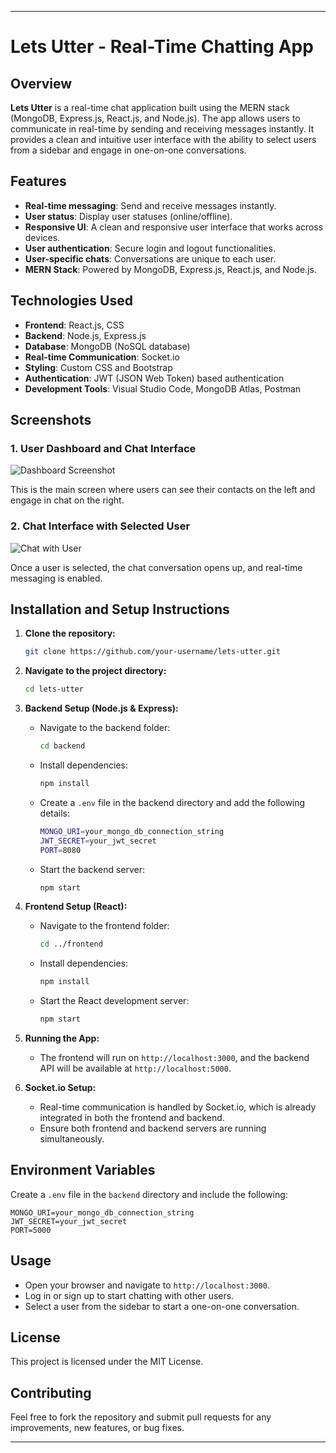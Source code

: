 
---

# Lets Utter - Real-Time Chatting App

## Overview

**Lets Utter** is a real-time chat application built using the MERN stack (MongoDB, Express.js, React.js, and Node.js). The app allows users to communicate in real-time by sending and receiving messages instantly. It provides a clean and intuitive user interface with the ability to select users from a sidebar and engage in one-on-one conversations.

## Features

- **Real-time messaging**: Send and receive messages instantly.
- **User status**: Display user statuses (online/offline).
- **Responsive UI**: A clean and responsive user interface that works across devices.
- **User authentication**: Secure login and logout functionalities.
- **User-specific chats**: Conversations are unique to each user.
- **MERN Stack**: Powered by MongoDB, Express.js, React.js, and Node.js.

## Technologies Used

- **Frontend**: React.js, CSS
- **Backend**: Node.js, Express.js
- **Database**: MongoDB (NoSQL database)
- **Real-time Communication**: Socket.io
- **Styling**: Custom CSS and Bootstrap
- **Authentication**: JWT (JSON Web Token) based authentication
- **Development Tools**: Visual Studio Code, MongoDB Atlas, Postman

## Screenshots

### 1. **User Dashboard and Chat Interface**
![Dashboard Screenshot](file-GqiFjL3c24DHrP2CLilMf1uG)

This is the main screen where users can see their contacts on the left and engage in chat on the right.

### 2. **Chat Interface with Selected User**
![Chat with User](file-laJsdJaVA3HF8RQeHPvsFZS7)

Once a user is selected, the chat conversation opens up, and real-time messaging is enabled.

## Installation and Setup Instructions

1. **Clone the repository:**
   ```bash
   git clone https://github.com/your-username/lets-utter.git
   ```
   
2. **Navigate to the project directory:**
   ```bash
   cd lets-utter
   ```

3. **Backend Setup (Node.js & Express):**

   - Navigate to the backend folder:
     ```bash
     cd backend
     ```
   - Install dependencies:
     ```bash
     npm install
     ```
   - Create a `.env` file in the backend directory and add the following details:
     ```bash
     MONGO_URI=your_mongo_db_connection_string
     JWT_SECRET=your_jwt_secret
     PORT=8080
     ```
   - Start the backend server:
     ```bash
     npm start
     ```

4. **Frontend Setup (React):**

   - Navigate to the frontend folder:
     ```bash
     cd ../frontend
     ```
   - Install dependencies:
     ```bash
     npm install
     ```
   - Start the React development server:
     ```bash
     npm start
     ```

5. **Running the App:**

   - The frontend will run on `http://localhost:3000`, and the backend API will be available at `http://localhost:5000`.

6. **Socket.io Setup:**

   - Real-time communication is handled by Socket.io, which is already integrated in both the frontend and backend.
   - Ensure both frontend and backend servers are running simultaneously.

## Environment Variables

Create a `.env` file in the `backend` directory and include the following:

```
MONGO_URI=your_mongo_db_connection_string
JWT_SECRET=your_jwt_secret
PORT=5000
```

## Usage

- Open your browser and navigate to `http://localhost:3000`.
- Log in or sign up to start chatting with other users.
- Select a user from the sidebar to start a one-on-one conversation.

## License

This project is licensed under the MIT License.

## Contributing

Feel free to fork the repository and submit pull requests for any improvements, new features, or bug fixes.

---
